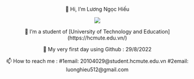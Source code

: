 <p align="center">👋 Hi, I’m Lương Ngọc Hiếu
<p align="center"><img src="https://img.icons8.com/color/48/000000/vietnam-circular.png"/></p>

<p align="center">👀 I’m a student of [University of Technology and Education](https://hcmute.edu.vn/)

<p align="center">🌱 My very first day using Github : 29/8/2022

<p align="center">📫 How to reach me : 
  #1email: 20104029@student.hcmute.edu.vn
  #2email: luonghieu512@gmail.com

<!---
LuongNgocHieu/LuongNgocHieu is a ✨ special ✨ repository because its `README.md` (this file) appears on your GitHub profile.
You can click the Preview link to take a look at your changes.
--->
